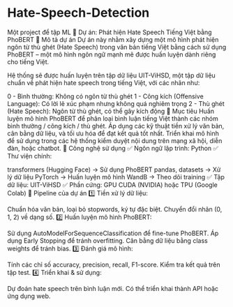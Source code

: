# Hate-Speech-Detection
Một project để tập ML
📌 Dự án: Phát hiện Hate Speech Tiếng Việt bằng PhoBERT
🔹 Mô tả dự án
Dự án này nhằm xây dựng một mô hình phát hiện ngôn từ thù ghét (Hate Speech) trong văn bản tiếng Việt bằng cách sử dụng PhoBERT – một mô hình ngôn ngữ mạnh mẽ được huấn luyện dành riêng cho tiếng Việt.

Hệ thống sẽ được huấn luyện trên tập dữ liệu UIT-ViHSD, một tập dữ liệu chuẩn về phát hiện hate speech trong tiếng Việt, với các nhãn như:

0 - Bình thường: Không có ngôn từ thù ghét
1 - Công kích (Offensive Language): Có lời lẽ xúc phạm nhưng không quá nghiêm trọng
2 - Thù ghét (Hate Speech): Ngôn từ thù ghét, có thể gây kích động
🔹 Mục tiêu
Huấn luyện mô hình PhoBERT để phân loại bình luận tiếng Việt thành các nhóm bình thường / công kích / thù ghét.
Áp dụng các kỹ thuật tiền xử lý văn bản, cân bằng dữ liệu, và tối ưu hóa để đạt kết quả tốt nhất.
Triển khai mô hình để sử dụng trong các hệ thống kiểm duyệt nội dung trên mạng xã hội, diễn đàn, hoặc chatbot.
🔹 Công nghệ sử dụng
✅ Ngôn ngữ lập trình: Python
✅ Thư viện chính:

transformers (Hugging Face) → Sử dụng PhoBERT
pandas, datasets → Xử lý dữ liệu
PyTorch → Huấn luyện mô hình
WandB → Theo dõi training
✅ Tập dữ liệu: UIT-ViHSD
✅ Phần cứng: GPU CUDA (NVIDIA) hoặc TPU (Google Colab)
🔹 Pipeline của dự án
1️⃣ Tiền xử lý dữ liệu:

Chuẩn hóa văn bản, loại bỏ stopwords, ký tự đặc biệt.
Chuyển đổi nhãn (0, 1, 2) về dạng số.
2️⃣ Huấn luyện mô hình PhoBERT:

Sử dụng AutoModelForSequenceClassification để fine-tune PhoBERT.
Áp dụng Early Stopping để tránh overfitting.
Cân bằng dữ liệu bằng class weights để tránh bias.
3️⃣ Đánh giá mô hình:

Tính các chỉ số accuracy, precision, recall, F1-score.
Kiểm tra kết quả trên tập test.
4️⃣ Triển khai & sử dụng:

Dự đoán hate speech trên bình luận mới.
Có thể triển khai thành API hoặc ứng dụng web.
